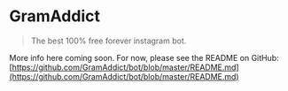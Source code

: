 # GramAddict

> The best 100% free forever instagram bot.

More info here coming soon. For now, please see the README on GitHub: [https://github.com/GramAddict/bot/blob/master/README.md](https://github.com/GramAddict/bot/blob/master/README.md)